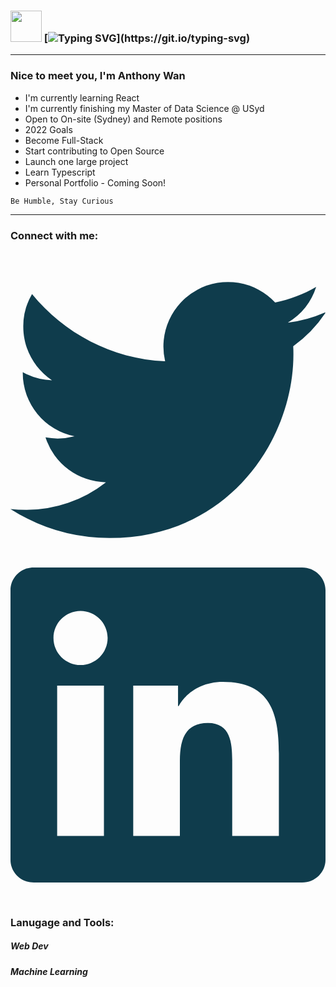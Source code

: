 ### <img src="https://raw.githubusercontent.com/MartinHeinz/MartinHeinz/master/wave.gif" width="50" height="50" /> [![Typing SVG](https://readme-typing-svg.herokuapp.com?color=%230DA47F&size=30&duration=3800&vCenter=true&width=650&height=40&lines=Welcome+to+Anthony's+Github!)](https://git.io/typing-svg)

<hr>

### Nice to meet you, I'm Anthony Wan

- I'm currently learning React
- I'm currently finishing my Master of Data Science @ USyd
- Open to On-site (Sydney) and Remote positions
- 2022 Goals
- Become Full-Stack
- Start contributing to Open Source
- Launch one large project
- Learn Typescript
- Personal Portfolio - Coming Soon!
```diff
Be Humble, Stay Curious
```
<hr>

### Connect with me:

<svg role="img" viewBox="0 0 24 24" xmlns="http://www.w3.org/2000/svg"><title>Twitter</title><path fill="#0f3c4c"  d="M23.953 4.57a10 10 0 01-2.825.775 4.958 4.958 0 002.163-2.723c-.951.555-2.005.959-3.127 1.184a4.92 4.92 0 00-8.384 4.482C7.69 8.095 4.067 6.13 1.64 3.162a4.822 4.822 0 00-.666 2.475c0 1.71.87 3.213 2.188 4.096a4.904 4.904 0 01-2.228-.616v.06a4.923 4.923 0 003.946 4.827 4.996 4.996 0 01-2.212.085 4.936 4.936 0 004.604 3.417 9.867 9.867 0 01-6.102 2.105c-.39 0-.779-.023-1.17-.067a13.995 13.995 0 007.557 2.209c9.053 0 13.998-7.496 13.998-13.985 0-.21 0-.42-.015-.63A9.935 9.935 0 0024 4.59z"/></svg>
<svg role="img" viewBox="0 0 24 24" xmlns="http://www.w3.org/2000/svg"><title>LinkedIn</title><path fill="#0f3c4c" d="M20.447 20.452h-3.554v-5.569c0-1.328-.027-3.037-1.852-3.037-1.853 0-2.136 1.445-2.136 2.939v5.667H9.351V9h3.414v1.561h.046c.477-.9 1.637-1.85 3.37-1.85 3.601 0 4.267 2.37 4.267 5.455v6.286zM5.337 7.433c-1.144 0-2.063-.926-2.063-2.065 0-1.138.92-2.063 2.063-2.063 1.14 0 2.064.925 2.064 2.063 0 1.139-.925 2.065-2.064 2.065zm1.782 13.019H3.555V9h3.564v11.452zM22.225 0H1.771C.792 0 0 .774 0 1.729v20.542C0 23.227.792 24 1.771 24h20.451C23.2 24 24 23.227 24 22.271V1.729C24 .774 23.2 0 22.222 0h.003z"/></svg>

<br>

### Lanugage and Tools:

##### Web Dev

##### Machine Learning
